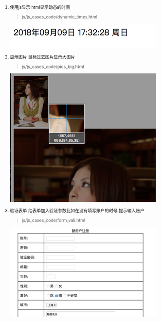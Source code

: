 1. 使用js显示 html显示动态的时间

	>js/js\_cases\_code/dynamic\_times.html
	
	![](dynamic_pics1.png)

2. 显示图片 鼠标过去图片显示大图片
	>js/js_cases_code/pics_big.html
	
	![](pics_big1.png)
	
3. 验证表单 给表单加入验证参数比如在没有填写账户的时候 提示输入账户

	>js/js_cases_code/form_vali.html
	
	![](form_vali1.png)